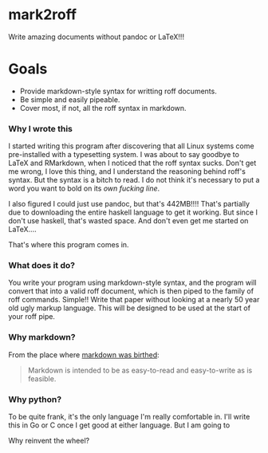 # mark2roff

Write amazing documents without pandoc or LaTeX!!!

# Goals

+ Provide markdown-style syntax for writting roff documents.
+ Be simple and easily pipeable.
+ Cover most, if not, all the roff syntax in markdown. 

### Why I wrote this
I started writing this program after discovering that all Linux systems come
pre-installed with a typesetting system.  I was about to say goodbye to LaTeX 
and RMarkdown, when I noticed that the roff syntax sucks. Don't get me wrong, I
love this thing, and I understand the reasoning behind roff's syntax. But the 
syntax is a bitch to read.  I do not think it's necessary to put a word you 
want to bold on its _own fucking line_.

I also figured I could just use pandoc, but that's 442MB!!!!  That's partially
due to downloading the entire haskell language to get it working.  But since I
don't use haskell, that's wasted space.  And don't even get me started on
LaTeX....

That's where this program comes in.

### What does it do?

You write your program using markdown-style syntax, and the program will
convert that into a valid roff document, which is then piped to the family of
roff commands.  Simple!!  Write that paper without looking at a nearly 50 year
old ugly markup language.  This will be designed to be used at the start of 
your roff pipe.

### Why markdown?

From the place where [markdown was birthed][1]:

> Markdown is intended to be as easy-to-read and easy-to-write as is feasible.

### Why python?

To be quite frank, it's the only language I'm really comfortable in.  I'll
write this in Go or C once I get good at either language.  But I am going to

Why reinvent the wheel?



[1]: https://daringfireball.net/projects/markdown/syntax#philosophy
